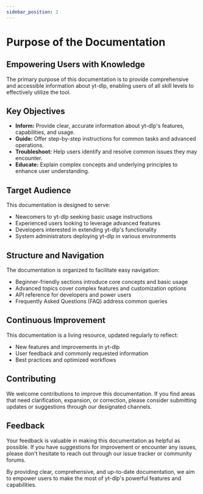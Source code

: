 ```yaml
---
sidebar_position: 2
---
```


# Purpose of the Documentation

## Empowering Users with Knowledge

The primary purpose of this documentation is to provide comprehensive and accessible information about yt-dlp, enabling users of all skill levels to effectively utilize the tool.

## Key Objectives

- **Inform:** Provide clear, accurate information about yt-dlp's features, capabilities, and usage.
- **Guide:** Offer step-by-step instructions for common tasks and advanced operations.
- **Troubleshoot:** Help users identify and resolve common issues they may encounter.
- **Educate:** Explain complex concepts and underlying principles to enhance user understanding.

## Target Audience

This documentation is designed to serve:

- Newcomers to yt-dlp seeking basic usage instructions
- Experienced users looking to leverage advanced features
- Developers interested in extending yt-dlp's functionality
- System administrators deploying yt-dlp in various environments

## Structure and Navigation

The documentation is organized to facilitate easy navigation:

- Beginner-friendly sections introduce core concepts and basic usage
- Advanced topics cover complex features and customization options
- API reference for developers and power users
- Frequently Asked Questions (FAQ) address common queries

## Continuous Improvement

This documentation is a living resource, updated regularly to reflect:

- New features and improvements in yt-dlp
- User feedback and commonly requested information
- Best practices and optimized workflows

## Contributing

We welcome contributions to improve this documentation. If you find areas that need clarification, expansion, or correction, please consider submitting updates or suggestions through our designated channels.

## Feedback

Your feedback is valuable in making this documentation as helpful as possible. If you have suggestions for improvement or encounter any issues, please don't hesitate to reach out through our issue tracker or community forums.

By providing clear, comprehensive, and up-to-date documentation, we aim to empower users to make the most of yt-dlp's powerful features and capabilities.
